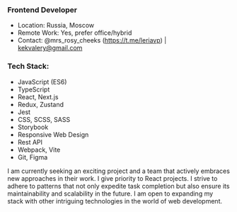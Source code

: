 ### Frontend Developer
- Location: Russia, Moscow
- Remote Work: Yes, prefer office/hybrid
- Contact: @mrs_rosy_cheeks (https://t.me/leriavp) | kekvalery@gmail.com

### Tech Stack:
- JavaScript (ES6)
- TypeScript
- React, Next.js
- Redux, Zustand
- Jest
- CSS, SCSS, SASS
- Storybook
- Responsive Web Design
- Rest API
- Webpack, Vite
- Git, Figma

I am currently seeking an exciting project and a team that actively embraces new approaches in their work. I give priority to React projects. I strive to adhere to patterns that not only expedite task completion but also ensure its maintainability and scalability in the future. I am open to expanding my stack with other intriguing technologies in the world of web development. 

